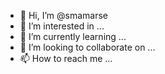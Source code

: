 - 👋 Hi, I’m @smamarse
- 👀 I’m interested in ...
- 🌱 I’m currently learning ...
- 💞️ I’m looking to collaborate on ...
- 📫 How to reach me ...

<!---
smamarse/smamarse is a ✨ special ✨ repository because its `README.md` (this file) appears on your GitHub profile.
You can click the Preview link to take a look at your changes.
--->
